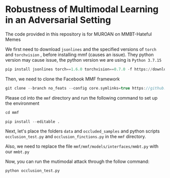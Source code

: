 # Robustness of Multimodal Learning in an Adversarial Setting

The code provided in this repository is for MUROAN on MMBT-Hateful Memes

We first need to download `jsonlines` and the specified versions of `torch` and `torchvision` , before installing mmf (causes an issue). 
They python version may cause issue, the python version we are using is `Python 3.7.15`
```python
pip install jsonlines torch==1.6.0 torchvision==0.7.0 -f https://download.pytorch.org/whl/torch_stable.html
```

Then, we need to clone the Facebook MMF framework
```c
git clone --branch no_feats --config core.symlinks=true https://github.com/rizavelioglu/mmf.git
```

Please cd into the `mmf` directory and run the following command to set up the environment
```c
cd mmf
```
```python
pip install --editable .
```

Next, let's place the folders `data` and `occluded_samples` and python scripts `occlusion_test.py` and `occlusion_finctions.py` in the `mmf` directory. 

Also, we need to replace the file `mmf/mmf/models/interfaces/mmbt.py` with our `mmbt.py`

Now, you can run the mutimodal attack through the follow command:
```python
python occlusion_test.py
```
